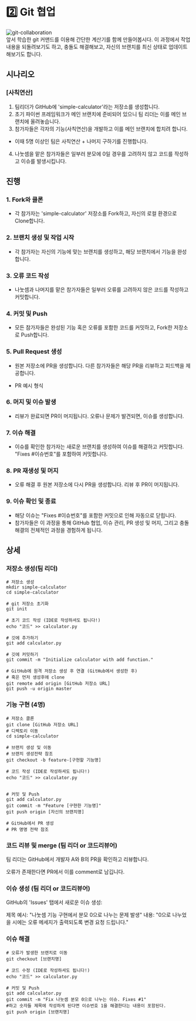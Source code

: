 # 2️⃣️ Git 협업

![git-collaboration](https://media.licdn.com/dms/image/C4E0DAQGYq7DdDvIr6g/learning-public-crop_288_512/0/1568669538450?e=2147483647&v=beta&t=jbk5EPqUfoeQQbGBYFVVpO6_iW_0ZMskzP2qIx4MtnQ)  
앞서 학습한 git 커맨드를 이용해 간단한 계산기를 함께 만들어봅시다. 이 과정에서 작업내용을 되돌려보기도 하고, 충돌도 해결해보고, 자신의 브랜치를 최신 상태로 업데이트해보기도 합니다.

## 시나리오

### [사칙연산]

1. 팀리더가 GitHub에 'simple-calculator'라는 저장소를 생성합니다.
2. 초기 파이썬 프레임워크가 메인 브랜치에 준비되어 있으니 팀 리더는 이를 메인 브랜치에 올려놓습니다.
3. 참가자들은 각자의 기능(사칙연산)을 개발하고 이를 메인 브랜치에 합치려 합니다.

- 이때 5명 이상인 팀은 사칙연산 + 나머지 구하기를 진행합니다.

4. 나눗셈을 맡은 참가자들은 일부러 분모에 0일 경우를 고려하지 않고 코드를 작성하고 이슈를 발생시킵니다.

## 진행

### 1. Fork와 클론

- 각 참가자는 'simple-calculator' 저장소를 Fork하고, 자신의 로컬 환경으로 Clone합니다.

### 2. 브랜치 생성 및 작업 시작

- 각 참가자는 자신의 기능에 맞는 브랜치를 생성하고, 해당 브랜치에서 기능을 완성합니다.

### 3. 오류 코드 작성

- 나눗셈과 나머지를 맡은 참가자들은 일부러 오류를 고려하지 않은 코드를 작성하고 커밋합니다.

### 4. 커밋 및 Push

- 모든 참가자들은 완성된 기능 혹은 오류를 포함한 코드를 커밋하고, Fork한 저장소로 Push합니다.

### 5. Pull Request 생성

- 원본 저장소에 PR을 생성합니다. 다른 참가자들은 해당 PR을 리뷰하고 피드백을 제공합니다.

- PR 예시 형식

### 6. 머지 및 이슈 발생

- 리뷰가 완료되면 PR이 머지됩니다. 오류나 문제가 발견되면, 이슈를 생성합니다.

### 7. 이슈 해결

- 이슈를 확인한 참가자는 새로운 브랜치를 생성하여 이슈를 해결하고 커밋합니다. "Fixes #이슈번호"를 포함하여 커밋합니다.

### 8. PR 재생성 및 머지

- 오류 해결 후 원본 저장소에 다시 PR을 생성합니다. 리뷰 후 PR이 머지됩니다.

### 9. 이슈 확인 및 종료

- 해당 이슈는 "Fixes #이슈번호"를 포함한 커밋으로 인해 자동으로 닫힙니다.
- 참가자들은 이 과정을 통해 GitHub 협업, 이슈 관리, PR 생성 및 머지, 그리고 충돌 해결의 전체적인 과정을 경험하게 됩니다.

## 상세

### 저장소 생성(팀 리더)

```
# 저장소 생성
mkdir simple-calculator
cd simple-calculator

# git 저장소 초기화
git init

# 초기 코드 작성 (IDE로 작성하셔도 됩니다!)
echo "코드" >> calculator.py

# 깃에 추가하기
git add calculator.py

# 깃에 커밋하기
git commit -m "Initialize calculator with add function."

# GitHub에 원격 저장소 생성 후 연결 (GitHub에서 생성한 후)
# 혹은 먼저 생성후에 clone
git remote add origin [GitHub 저장소 URL]
git push -u origin master

```

### 기능 구현 (4명)

```
# 저장소 클론
git clone [GitHub 저장소 URL]
# 디렉토리 이동
cd simple-calculator

# 브랜치 생성 및 이동
# 브랜치 생성전략 참조
git checkout -b feature-[구현할 기능명]

# 코드 작성 (IDE로 작성하셔도 됩니다!)
echo "코드" >> calculator.py


# 커밋 및 Push
git add calculator.py
git commit -m "Feature [구현한 기능명]"
git push origin [자신의 브랜치명]

# GitHub에서 PR 생성
# PR 명명 전략 참조
```

### 코드 리뷰 및 merge (팀 리더 or 코드리뷰어)

팀 리더는 GitHub에서 개발자 A와 B의 PR을 확인하고 리뷰합니다.

오류가 존재한다면 PR에서 이를 comment로 남깁니다.

### 이슈 생성 (팀 리더 or 코드리뷰어)

GitHub의 'Issues' 탭에서 새로운 이슈 생성:

제목 예시: "나눗셈 기능 구현에서 분모 0으로 나누는 문제 발생"
내용: "0으로 나누었을 시에는 오류 메세지가 출력되도록 변경 요청 드립니다."

### 이슈 해결

```
# 오류가 발생한 브랜치로 이동
git checkout [브랜치명]

# 코드 수정 (IDE로 작성하셔도 됩니다!)
echo "코드" >> calculator.py

# 커밋 및 Push
git add calculator.py
git commit -m "Fix 나눗셈 분모 0으로 나누는 이슈. Fixes #1"
#하고 숫자들 제목에 작성하게 된다면 이슈번호 1을 해결한다는 내용이 포함된다.
git push origin [브랜치명]
```
